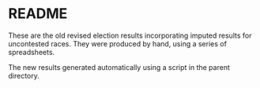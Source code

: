 # README

These are the old revised election results incorporating imputed  results for uncontested races. They were produced by hand, using  a series of spreadsheets.

The new results generated automatically using a script in the parent directory.